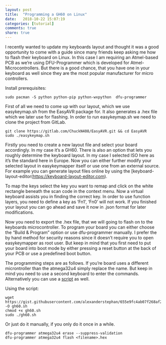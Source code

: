 ```yaml
---
layout: post
title:  "Programming a GH60 on Linux"
date:   2018-10-22 15:07:19
categories: [tutorial]
comments: true
share: true
---
```


I recently wanted to update my keyboards layout and thought it was a good opportunity to come with a guide since many friends keep asking me how to flash their keyboard on Linux. In this case I am requiring an Atmel-based PCB as we’re using DFU-Programmer which is developed for Atmel-Microcontrollers. But there is a good chance, that you have one in your keyboard as well since they are the most popular manufacturer for micro controllers.

Install prerequisites:

``` shell
sudo pacman -S python python-pip python-wxpython  dfu-programmer 
```
First of all we need to come up with our layout, which we use easykeymap.sh from the EasyAVR package for. It also generates a .hex file which we later use for flashing. In order to run easykeymap.sh we need to clone the project from GitLab.

``` shell
git clone https://gitlab.com/ChuckN408/EasyAVR.git && cd EasyAVR
sudo ./easykeymap.sh
```

Firstly you need to create a new layout file and select your board accordingly. In my case it’s a GH60. There is also an option that lets you roughly determine the keyboard layout. In my case I selected ISO here as it’s the standard here in Europe. Now you can either further modify your selected layout in easykeymapper itself or use one from an external source. For example you can generate layout files online by using the [keyboard-layout-editor(https://keyboard-layout-editor.com).

To map the keys select the key you want to remap and click on the white rectangle beneath the scan code in the context menu. Now a virtual keyboard assists you in finding the correct key. In order to use function layers, you need to define a key as ‘Fn1’, ‘Fn0’ will not work. If you finished your layout you can go ahead and save it now in .json format for later modifications.

Now you need to export the .hex file, that we will going to flash on to the keyboards microcontroller. To program your board you can either choose the “Build & Program” option or use dfu-programmer manually. I prefer the by hand method for security reasons since it doesn’t require you to open easykeymapper as root user. But keep in mind that you first need to put your board into boot mode by either pressing a reset button at the back of your PCB or use a predefined boot button.

The programming steps are as follows. If you’re board uses a different microntroller than the atmega32u4 simply replace the name. But keep in mind you need to use a second keyboard to enter the commands. Alternatively you can use a [script](https://gist.github.com/alexanderstephan/655e9fc4ab07f268af271c4084c19fef) as well.

Using the script:

``` shell
wget https://gist.githubusercontent.com/alexanderstephan/655e9fc4ab07f268af271c4084c19fef/raw/bee744308b81e524557fde6ad2890ba4a74414da/gh60.sh -O gh60.sh
chmod +x gh60.sh
sudo ./gh60.sh
```
Or just do it manually, if you only do it once in a while.

``` shell
dfu-programmer atmega32u4 erase --suppress-validation
dfu-programmer atmega32u4 flash <filename>.hex
```